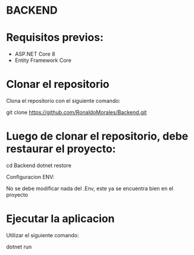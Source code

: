 # BACKEND 

# Requisitos previos:

- ASP.NET Core 8
- Entity Framework Core

# Clonar el repositorio

 Clona el repositorio con el siguiente comando: 

git clone https://github.com/RonaldoMorales/Backend.git

# Luego de clonar el repositorio, debe restaurar el proyecto: 

cd Backend
dotnet restore

Configuracion ENV: 

No se debe modificar nada del .Env, este ya se encuentra bien en el proyecto

# Ejecutar la aplicacion

Utilizar el siguiente comando: 

dotnet run






